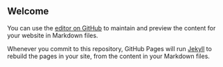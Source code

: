 ## Welcome

You can use the [editor on GitHub](https://github.com/IAMRichardT/gms-products/edit/master/README.md) to maintain and preview the content for your website in Markdown files.

Whenever you commit to this repository, GitHub Pages will run [Jekyll](https://jekyllrb.com/) to rebuild the pages in your site, from the content in your Markdown files.
